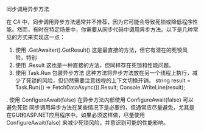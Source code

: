 同步调用异步方法


在 C# 中，同步调用异步方法通常并不推荐，因为它可能会导致死锁或降低程序性能。然而，有时在特定场景中，你需要从同步代码中调用异步方法。以下是几种常见的方式来实现这一点：
1. 使用 .GetAwaiter().GetResult()
这是最直接的方法，但它有潜在的死锁风险，特别
2. 使用 .Result
这也是一种直接的方法，但同样存在死锁和性能问题。
3. 使用 Task.Run 包装异步方法
这种方法将异步方法放在另一个线程上执行，减少了死锁的风险，但仍然需要注意线程的上下文切换开销。
string result = Task.Run(() => FetchDataAsync()).Result; Console.WriteLine(result);


. 使用 ConfigureAwait(false)
在异步方法内部使用 ConfigureAwait(false) 可以避免死锁
同步调用异步方法在某些情况下是必要的，但通常应尽量避免，尤其是在GUI和ASP.NET应用程序中。如果必须这样做，尽量使用 ConfigureAwait(false) 来减少死锁风险，并意识到可能的性能影响。
